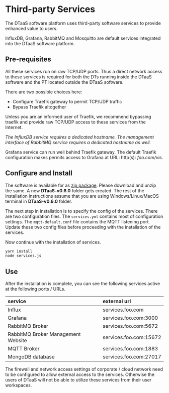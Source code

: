 # Third-party Services

The DTaaS software platform uses third-party software services
to provide enhanced value to users.

InfluxDB, Grafana, RabbitMQ and Mosquitto are default services
integrated into the DTaaS software platform.

## Pre-requisites

All these services run on raw TCP/UDP ports. Thus a direct network
access to these services is required for both the DTs running inside
the DTaaS software and the PT located outside the DTaaS software.

There are two possible choices here:

* Configure Traefik gateway to permit TCP/UDP traffic
* Bypass Traefik altogether

Unless you are an informed user of Traefik, we recommend bypassing traefik
and provide raw TCP/UDP access to these services from the Internet.

_The InfluxDB service requires a dedicated hostname. The management
interface of RabbitMQ service requires a dedicated hostname as well._

Grafana service can run well behind Traefik gateway. The default Traefik
configuration makes permits access to Grafana at URL: http(s): _foo.com/vis_.

## Configure and Install

The software is available for as
[zip package](https://github.com/INTO-CPS-Association/DTaaS/releases/download/v0.6.0/DTaaS-v0.6.0.zip).
Please download and unzip the same. A new **DTaaS-v0.6.0** folder gets created.
The rest of the installation instructions assume that you are using
Windows/Linux/MacOS terminal in **DTaaS-v0.6.0** folder.

The next step in installation is to specify the config of the services.
There are two configuration files. The `services.yml` contains most
of configuration settings. The `mqtt-default.conf` file contains
the MQTT listening port. Update these two config files before proceeding
with the installation of the services.

Now continue with the installation of services.

```bash
yarn install
node services.js
```

## Use

After the installation is complete, you can see the following services active
at the following ports / URLs.

| service | external url |
|:---|:---|
| Influx | services.foo.com |
| Grafana | services.foo.com:3000 |
| RabbitMQ Broker | services.foo.com:5672 |
| RabbitMQ Broker Management Website | services.foo.com:15672 |
| MQTT Broker | services.foo.com:1883 |
| MongoDB database | services.foo.com:27017 |

The firewall and network access settings of corporate / cloud network need to be
configured to allow external access to the services. Otherwise the users of DTaaS
will not be able to utilize these services from their user workspaces.
